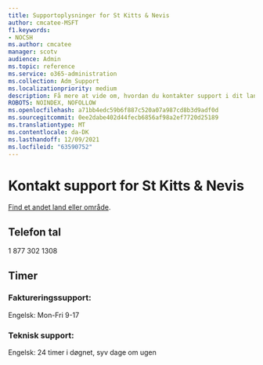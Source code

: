 ```yaml
---
title: Supportoplysninger for St Kitts & Nevis
author: cmcatee-MSFT
f1.keywords:
- NOCSH
ms.author: cmcatee
manager: scotv
audience: Admin
ms.topic: reference
ms.service: o365-administration
ms.collection: Adm_Support
ms.localizationpriority: medium
description: Få mere at vide om, hvordan du kontakter support i dit land eller område.
ROBOTS: NOINDEX, NOFOLLOW
ms.openlocfilehash: a71bb4edc59b6f887c520a07a987cd8b3d9adf0d
ms.sourcegitcommit: 0ee2dabe402d44fecb6856af98a2ef7720d25189
ms.translationtype: MT
ms.contentlocale: da-DK
ms.lasthandoff: 12/09/2021
ms.locfileid: "63590752"
---
```

# <a name="contact-support-for-st-kitts--nevis"></a>Kontakt support for St Kitts & Nevis

[Find et andet land eller område](../get-help-support.md).

## <a name="phone-number"></a>Telefon tal
1 877 302 1308

## <a name="hours"></a>Timer
### <a name="billing-support"></a>Faktureringssupport:

Engelsk: Mon-Fri 9-17

### <a name="technical-support"></a>Teknisk support:

Engelsk: 24 timer i døgnet, syv dage om ugen
